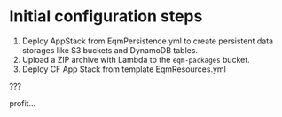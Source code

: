 # Initial configuration steps
1. Deploy AppStack from EqmPersistence.yml to create persistent data storages like S3 buckets and DynamoDB tables.
2. Upload a ZIP archive with Lambda to the `eqm-packages` bucket.
3. Deploy CF App Stack from template EqmResources.yml

???

profit...